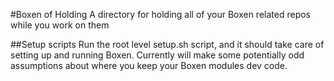 #Boxen of Holding
  A directory for holding all of your Boxen related repos while you work on them
  
##Setup scripts
  Run the root level setup.sh script, and it should take care of setting up and running Boxen. Currently will make some potentially odd assumptions about where you keep your Boxen modules dev code.
